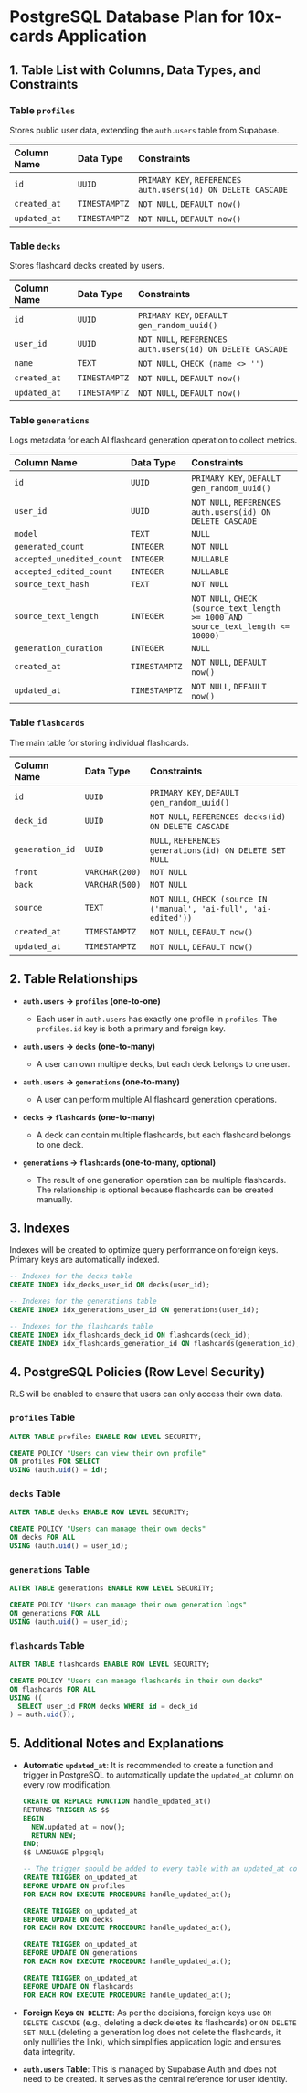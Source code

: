 # PostgreSQL Database Plan for 10x-cards Application

## 1. Table List with Columns, Data Types, and Constraints

### Table `profiles`

Stores public user data, extending the `auth.users` table from Supabase.

| Column Name | Data Type | Constraints |
| :--- | :--- | :--- |
| `id` | `UUID` | `PRIMARY KEY`, `REFERENCES auth.users(id) ON DELETE CASCADE` |
| `created_at` | `TIMESTAMPTZ` | `NOT NULL`, `DEFAULT now()` |
| `updated_at` | `TIMESTAMPTZ` | `NOT NULL`, `DEFAULT now()` |

### Table `decks`

Stores flashcard decks created by users.

| Column Name | Data Type | Constraints |
| :--- | :--- | :--- |
| `id` | `UUID` | `PRIMARY KEY`, `DEFAULT gen_random_uuid()` |
| `user_id` | `UUID` | `NOT NULL`, `REFERENCES auth.users(id) ON DELETE CASCADE` |
| `name` | `TEXT` | `NOT NULL`, `CHECK (name <> '')` |
| `created_at` | `TIMESTAMPTZ` | `NOT NULL`, `DEFAULT now()` |
| `updated_at` | `TIMESTAMPTZ` | `NOT NULL`, `DEFAULT now()` |

### Table `generations`

Logs metadata for each AI flashcard generation operation to collect metrics.

| Column Name | Data Type | Constraints |
| :--- | :--- | :--- |
| `id` | `UUID` | `PRIMARY KEY`, `DEFAULT gen_random_uuid()` |
| `user_id` | `UUID` | `NOT NULL`, `REFERENCES auth.users(id) ON DELETE CASCADE` |
| `model` | `TEXT` | `NULL` |
| `generated_count` | `INTEGER` | `NOT NULL` |
| `accepted_unedited_count` | `INTEGER` | `NULLABLE` |
| `accepted_edited_count` | `INTEGER` | `NULLABLE` |
| `source_text_hash` | `TEXT` | `NOT NULL` |
| `source_text_length` | `INTEGER` | `NOT NULL`, `CHECK (source_text_length >= 1000 AND source_text_length <= 10000)` |
| `generation_duration` | `INTEGER` | `NULL` |
| `created_at` | `TIMESTAMPTZ` | `NOT NULL`, `DEFAULT now()` |
| `updated_at` | `TIMESTAMPTZ` | `NOT NULL`, `DEFAULT now()` |

### Table `flashcards`

The main table for storing individual flashcards.

| Column Name | Data Type | Constraints |
| :--- | :--- | :--- |
| `id` | `UUID` | `PRIMARY KEY`, `DEFAULT gen_random_uuid()` |
| `deck_id` | `UUID` | `NOT NULL`, `REFERENCES decks(id) ON DELETE CASCADE` |
| `generation_id` | `UUID` | `NULL`, `REFERENCES generations(id) ON DELETE SET NULL` |
| `front` | `VARCHAR(200)` | `NOT NULL` |
| `back` | `VARCHAR(500)` | `NOT NULL` |
| `source` | `TEXT`| `NOT NULL`, `CHECK (source IN ('manual', 'ai-full', 'ai-edited'))` |
| `created_at` | `TIMESTAMPTZ` | `NOT NULL`, `DEFAULT now()` |
| `updated_at` | `TIMESTAMPTZ` | `NOT NULL`, `DEFAULT now()` |

## 2. Table Relationships

- **`auth.users` -> `profiles` (one-to-one)**
  - Each user in `auth.users` has exactly one profile in `profiles`. The `profiles.id` key is both a primary and foreign key.

- **`auth.users` -> `decks` (one-to-many)**
  - A user can own multiple decks, but each deck belongs to one user.

- **`auth.users` -> `generations` (one-to-many)**
  - A user can perform multiple AI flashcard generation operations.

- **`decks` -> `flashcards` (one-to-many)**
  - A deck can contain multiple flashcards, but each flashcard belongs to one deck.

- **`generations` -> `flashcards` (one-to-many, optional)**
  - The result of one generation operation can be multiple flashcards. The relationship is optional because flashcards can be created manually.

## 3. Indexes

Indexes will be created to optimize query performance on foreign keys. Primary keys are automatically indexed.

```sql
-- Indexes for the decks table
CREATE INDEX idx_decks_user_id ON decks(user_id);

-- Indexes for the generations table
CREATE INDEX idx_generations_user_id ON generations(user_id);

-- Indexes for the flashcards table
CREATE INDEX idx_flashcards_deck_id ON flashcards(deck_id);
CREATE INDEX idx_flashcards_generation_id ON flashcards(generation_id);
```

## 4. PostgreSQL Policies (Row Level Security)

RLS will be enabled to ensure that users can only access their own data.

### `profiles` Table
```sql
ALTER TABLE profiles ENABLE ROW LEVEL SECURITY;

CREATE POLICY "Users can view their own profile"
ON profiles FOR SELECT
USING (auth.uid() = id);
```

### `decks` Table
```sql
ALTER TABLE decks ENABLE ROW LEVEL SECURITY;

CREATE POLICY "Users can manage their own decks"
ON decks FOR ALL
USING (auth.uid() = user_id);
```

### `generations` Table
```sql
ALTER TABLE generations ENABLE ROW LEVEL SECURITY;

CREATE POLICY "Users can manage their own generation logs"
ON generations FOR ALL
USING (auth.uid() = user_id);
```

### `flashcards` Table
```sql
ALTER TABLE flashcards ENABLE ROW LEVEL SECURITY;

CREATE POLICY "Users can manage flashcards in their own decks"
ON flashcards FOR ALL
USING ((
  SELECT user_id FROM decks WHERE id = deck_id
) = auth.uid());
```

## 5. Additional Notes and Explanations

- **Automatic `updated_at`**: It is recommended to create a function and trigger in PostgreSQL to automatically update the `updated_at` column on every row modification.
  ```sql
  CREATE OR REPLACE FUNCTION handle_updated_at()
  RETURNS TRIGGER AS $$
  BEGIN
    NEW.updated_at = now();
    RETURN NEW;
  END;
  $$ LANGUAGE plpgsql;
  
  -- The trigger should be added to every table with an updated_at column
  CREATE TRIGGER on_updated_at
  BEFORE UPDATE ON profiles
  FOR EACH ROW EXECUTE PROCEDURE handle_updated_at();

  CREATE TRIGGER on_updated_at
  BEFORE UPDATE ON decks
  FOR EACH ROW EXECUTE PROCEDURE handle_updated_at();

  CREATE TRIGGER on_updated_at
  BEFORE UPDATE ON generations
  FOR EACH ROW EXECUTE PROCEDURE handle_updated_at();

  CREATE TRIGGER on_updated_at
  BEFORE UPDATE ON flashcards
  FOR EACH ROW EXECUTE PROCEDURE handle_updated_at();
  ```

- **Foreign Keys `ON DELETE`**: As per the decisions, foreign keys use `ON DELETE CASCADE` (e.g., deleting a deck deletes its flashcards) or `ON DELETE SET NULL` (deleting a generation log does not delete the flashcards, it only nullifies the link), which simplifies application logic and ensures data integrity.
- **`auth.users` Table**: This is managed by Supabase Auth and does not need to be created. It serves as the central reference for user identity.
